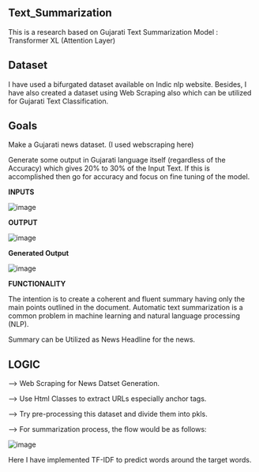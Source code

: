 ## Text_Summarization
This is a research based on Gujarati Text Summarization
Model : Transformer XL (Attention Layer)



## Dataset 

I have used a bifurgated dataset available on Indic nlp website. Besides,  I have also created a dataset using Web Scraping also which can be utilized for Gujarati Text Classification.



## **Goals**

Make a Gujarati news dataset. (I used webscraping here)

Generate some output in Gujarati language itself (regardless of the Accuracy) which gives 20% to 30% of the Input Text. 
If this is accomplished then go for accuracy and focus on fine tuning of the model.



**INPUTS**

![image](https://user-images.githubusercontent.com/80884488/213648083-eeb2373a-19b4-497c-af45-886ffd055d4f.png)


**OUTPUT**

![image](https://user-images.githubusercontent.com/80884488/213648522-026a2866-222b-443f-aead-007acf384a70.png)


**Generated Output**

![image](https://user-images.githubusercontent.com/80884488/213648662-81faa8e1-471b-4afc-ad59-e833f30dd3a1.png)






**FUNCTIONALITY**

The intention is to create a coherent and fluent summary having only the main points outlined in the document. Automatic text summarization is a common problem in machine learning and natural language processing (NLP).

Summary can be Utilized as News Headline for the news.





## LOGIC

--> Web Scraping for News Datset Generation.

--> Use Html Classes to extract URLs especially anchor tags.

--> Try pre-processing this dataset and divide them into pkls.

--> For summarization process, the flow would be as follows:

![image](https://user-images.githubusercontent.com/80884488/213650914-dad117b1-92ee-471d-a85c-f502fa8638f3.png)


Here I have implemented TF-IDF to predict words around the target words.



